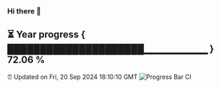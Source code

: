 ### Hi there 👋
⏳ Year progress { █████████████████████▁▁▁▁▁▁▁▁▁ } 72.06 %
---
⏰ Updated on Fri, 20 Sep 2024 18:10:10 GMT
![Progress Bar CI](https://github.com/Moyi321/Moyi321/workflows/Progress%20Bar%20CI/badge.svg)
